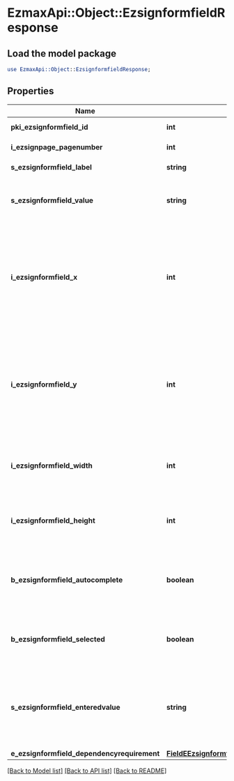 # EzmaxApi::Object::EzsignformfieldResponse

## Load the model package
```perl
use EzmaxApi::Object::EzsignformfieldResponse;
```

## Properties
Name | Type | Description | Notes
------------ | ------------- | ------------- | -------------
**pki_ezsignformfield_id** | **int** | The unique ID of the Ezsignformfield | 
**i_ezsignpage_pagenumber** | **int** | The page number in the Ezsigndocument | 
**s_ezsignformfield_label** | **string** | The Label for the Ezsignformfield | 
**s_ezsignformfield_value** | **string** | The value for the Ezsignformfield  This can only be set if eEzsignformfieldgroupType is Checkbox or Radio | [optional] 
**i_ezsignformfield_x** | **int** | The X coordinate (Horizontal) where to put the Ezsignformfield on the Ezsignpage.  Coordinate is calculated at 100dpi (dot per inch). So for example, if you want to put the Ezsignformfield 2 inches from the left border of the page, you would use \&quot;200\&quot; for the X coordinate. | 
**i_ezsignformfield_y** | **int** | The Y coordinate (Vertical) where to put the Ezsignformfield on the Ezsignpage.  Coordinate is calculated at 100dpi (dot per inch). So for example, if you want to put the Ezsignformfield 3 inches from the top border of the page, you would use \&quot;300\&quot; for the Y coordinate. | 
**i_ezsignformfield_width** | **int** | The Width of the Ezsignformfield in pixels calculated at 100 DPI  The allowed values are varying based on the eEzsignformfieldgroupType.  | eEzsignformfieldgroupType | Valid values | | ------------------------- | ------------ | | Checkbox                  | 22           | | Dropdown                  | 22-65535     | | Radio                     | 22           | | Text                      | 22-65535     | | Textarea                  | 22-65535     | | 
**i_ezsignformfield_height** | **int** | The Height of the Ezsignformfield in pixels calculated at 100 DPI  The allowed values are varying based on the eEzsignformfieldgroupType.  | eEzsignformfieldgroupType | Valid values | | ------------------------- | ------------ | | Checkbox                  | 22           | | Dropdown                  | 22           | | Radio                     | 22           | | Text                      | 22           | | Textarea                  | 22-65535     |  | 
**b_ezsignformfield_autocomplete** | **boolean** | Whether the Ezsignformfield allows the use of the autocomplete of the browser.  This can only be set if eEzsignformfieldgroupType is **Text** | [optional] 
**b_ezsignformfield_selected** | **boolean** | Whether the Ezsignformfield is selected or not by default.  This can only be set if eEzsignformfieldgroupType is **Checkbox** or **Radio** | [optional] 
**s_ezsignformfield_enteredvalue** | **string** | This is the value enterred for the Ezsignformfield  This can only be set if eEzsignformfieldgroupType is **Dropdown**, **Text** or **Textarea**  You can use the codes below and they will be replaced at signature time.    | Code | Description | Example | | ------------------------- | ------------ | ------------ | | {sUserFirstname} | The first name of the contact | John | | {sUserLastname} | The last name of the contact | Doe | | {sUserJobtitle} | The job title | Sales Representative | | {sEmailAddress} | The email address | email@example.com | | {sPhoneE164} | A phone number in E.164 Format | +15149901516 | | {sPhoneE164Cell} | A phone number in E.164 Format | +15149901516 | | [optional] 
**e_ezsignformfield_dependencyrequirement** | [**FieldEEzsignformfieldDependencyrequirement**](FieldEEzsignformfieldDependencyrequirement.md) |  | [optional] 

[[Back to Model list]](../README.md#documentation-for-models) [[Back to API list]](../README.md#documentation-for-api-endpoints) [[Back to README]](../README.md)


